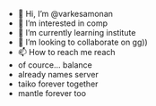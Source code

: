 - 👋 Hi, I’m @varkesamonan
- 👀 I’m interested in comp
- 🌱 I’m currently learning institute
- 💞️ I’m looking to collaborate on gg))
- 📫 How to reach me reach
- of cource... balance
- already names server
- taiko forever together
- mantle forever too
